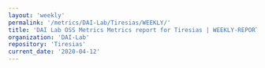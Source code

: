 ```yaml
---
layout: 'weekly'
permalink: '/metrics/DAI-Lab/Tiresias/WEEKLY/'
title: 'DAI Lab OSS Metrics Metrics report for Tiresias | WEEKLY-REPORT-2020-04-12'
organization: 'DAI-Lab'
repository: 'Tiresias'
current_date: '2020-04-12'
---
```


